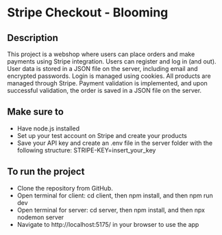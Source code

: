 # Stripe Checkout - Blooming

## Description
This project is a webshop where users can place orders and make payments using Stripe integration. Users can register and log in (and out). User data is stored in a JSON file on the server, including email and encrypted passwords. Login is managed using cookies. All products are managed through Stripe. Payment validation is implemented, and upon successful validation, the order is saved in a JSON file on the server. 

## Make sure to
- Have node.js installed
- Set up your test account on Stripe and create your products
- Save your API key and create an .env file in the server folder with the following structure:
STRIPE-KEY=insert_your_key

## To run the project
- Clone the repository from GitHub.
- Open terminal for client: cd client, then npm install, and then npm run dev
- Open terminal for server: cd server, then npm install, and then npx nodemon server
- Navigate to http://localhost:5175/ in your browser to use the app